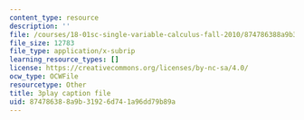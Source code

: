 ```yaml
---
content_type: resource
description: ''
file: /courses/18-01sc-single-variable-calculus-fall-2010/874786388a9b31926d741a96dd79b89a_WHWyW5DIVSU.srt
file_size: 12783
file_type: application/x-subrip
learning_resource_types: []
license: https://creativecommons.org/licenses/by-nc-sa/4.0/
ocw_type: OCWFile
resourcetype: Other
title: 3play caption file
uid: 87478638-8a9b-3192-6d74-1a96dd79b89a
---
```

